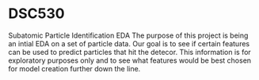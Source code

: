 # DSC530
Subatomic Particle Identification EDA
The purpose of this project is being an intial EDA on a set of particle data. Our goal is to see if certain features can be used to predict particles that hit the detecor. 
This information is for exploratory purposes only and to see what features would be best chosen for model creation further down the line.
